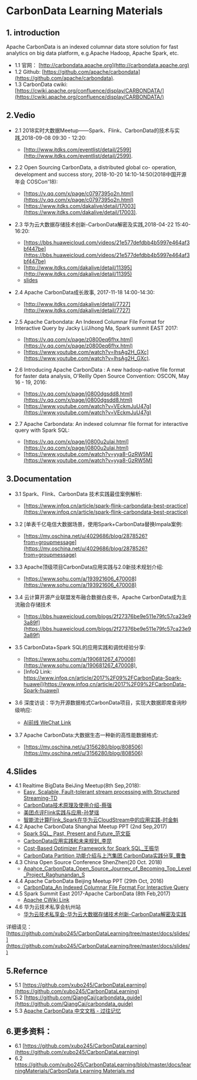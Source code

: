 # CarbonData Learning Materials
## 1. introduction
Apache CarbonData is an indexed columnar data store solution for fast analytics on big data platform, e.g.Apache Hadoop, Apache Spark, etc.  
 - 1.1 官网： [http://carbondata.apache.org](http://carbondata.apache.org)  
 - 1.2 Github: [https://github.com/apache/carbondata](https://github.com/apache/carbondata).   
 - 1.3 CarbonData cwiki: [https://cwiki.apache.org/confluence/display/CARBONDATA/](https://cwiki.apache.org/confluence/display/CARBONDATA/)

## 2.Vedio
 - 2.1 2018实时大数据Meetup——Spark、Flink、CarbonData的技术与实践,2018-09-08 09:30 - 12:20: 
	 - [http://www.itdks.com/eventlist/detail/2599](http://www.itdks.com/eventlist/detail/2599). 
 
 - 2.2 Open Sourcing CarbonData, a distributed global co- operation, development and success story, 2018-10-20 14:10-14:50(2018中国开源年会 COSCon'18): 
	 - [https://v.qq.com/x/page/c0797395o2n.html](https://v.qq.com/x/page/c0797395o2n.html)
	 - 	[https://www.itdks.com/dakalive/detail/17003](https://www.itdks.com/dakalive/detail/17003).  
 - 2.3 华为云大数据存储技术创新-CarbonData解密及实践,2018-04-22 15:40-16:20: 
	 - [https://bbs.huaweicloud.com/videos/21e577defdbb4b5997e464af3bf447be](https://bbs.huaweicloud.com/videos/21e577defdbb4b5997e464af3bf447be)
	 - [http://www.itdks.com/dakalive/detail/11395](http://www.itdks.com/dakalive/detail/11395)
	 - [slides](https://bbs.huaweicloud.com/forum/thread-8444-1-1.html)
 - 2.4 Apache CarbonData成长故事, 2017-11-18 14:00-14:30: 
	 - [http://www.itdks.com/dakalive/detail/7727](http://www.itdks.com/dakalive/detail/7727)
 - 2.5 Apache Carbondata: An Indexed Columnar File Format for Interactive Query by Jacky Li/Jihong Ma, Spark summit EAST 2017: 
	 - [https://v.qq.com/x/page/z0800eq6fhx.html](https://v.qq.com/x/page/z0800eq6fhx.html)
	 - [https://www.youtube.com/watch?v=lhsAg2H_GXc](https://www.youtube.com/watch?v=lhsAg2H_GXc).  
 - 2.6 Introducing Apache CarbonData : A new hadoop-native file format for faster data analysis, O'Reilly Open Source Convention: OSCON, May 16 - 19, 2016: 
	 - [https://v.qq.com/x/page/j0800dgsdd8.html](https://v.qq.com/x/page/j0800dgsdd8.html)
	 - [https://www.youtube.com/watch?v=VEckmJuU47g](https://www.youtube.com/watch?v=VEckmJuU47g)
 - 2.7 Apache Carbondata: An indexed columnar file format for interactive query with Spark SQL: 
	 - [https://v.qq.com/x/page/j0800u2ulaj.html](https://v.qq.com/x/page/j0800u2ulaj.html)
	 - [https://www.youtube.com/watch?v=yya8-GzRW5M](https://www.youtube.com/watch?v=yya8-GzRW5M)
 
## 3.Documentation
 - 3.1 Spark、Flink、CarbonData 技术实践最佳案例解析: 
	 - [https://www.infoq.cn/article/spark-flink-carbondata-best-practice](https://www.infoq.cn/article/spark-flink-carbondata-best-practice)
 
 - 3.2 [单表千亿电信大数据场景，使用Spark+CarbonData替换Impala案例: 
	 - [https://my.oschina.net/u/4029686/blog/2878526?from=groupmessage](https://my.oschina.net/u/4029686/blog/2878526?from=groupmessage) 
 - 3.3 Apache顶级项目CarbonData应用实践与2.0新技术规划介绍: 
	 - [https://www.sohu.com/a/193921606_470008](https://www.sohu.com/a/193921606_470008)
 - 3.4 云计算开源产业联盟发布融合数据白皮书，Apache CarbonData成为主流融合存储技术
	 - [https://bbs.huaweicloud.com/blogs/2f27376be9e511e79fc57ca23e93a89f](https://bbs.huaweicloud.com/blogs/2f27376be9e511e79fc57ca23e93a89f)
 - 3.5 CarbonData+Spark SQL的应用实践和调优经验分享: 
	 - [https://www.sohu.com/a/190681267_470008](https://www.sohu.com/a/190681267_470008), 
	 - [InfoQ Link: https://www.infoq.cn/article/2017%2F09%2FCarbonData-Spark-huawei](https://www.infoq.cn/article/2017%2F09%2FCarbonData-Spark-huawei)
 - 3.6 深度访谈：华为开源数据格式CarbonData项目，实现大数据即席查询秒级响应: 
	 - [ AI前线 WeChat Link](https://mp.weixin.qq.com/s?__biz=MzU1NDA4NjU2MA==&mid=2247486473&idx=1&sn=e82339bfa2812fefa387eef0c931c19f&chksm=fbe9b5c6cc9e3cd05b9efa3eccb883f3956335bc3a16181b70a2f7bd53dcaefcfe70b00acd1e&scene=27#wechat_redirect)
 - 3.7 Apache CarbonData:大数据生态一种新的高性能数据格式: 
	 - [https://my.oschina.net/u/3156280/blog/808506](https://my.oschina.net/u/3156280/blog/808506)

## 4.Slides
 - 4.1 Realtime BigData BeiJing Meetup(8th Sep,2018): 
 	- [Easy, Scalable, Fault-tolerant stream processing with Structured Streaming-TD](https://github.com/xubo245/CarbonDataLearning/blob/master/docs/slides/Realtime_BigData_Meetup_BeiJing_2018_09_08/Easy%2C%20Scalable%2C%20Fault-tolerant%20stream%20processing%20with%20Structured%20Streaming-TD.pdf)
 	- [CarbonData技术原理及使用介绍-蔡强](https://github.com/xubo245/CarbonDataLearning/blob/master/docs/slides/Realtime_BigData_Meetup_BeiJing_2018_09_08/CarbonData技术原理及使用介绍-蔡强.pdf)
 	- [美团点评Flink实践与应用-孙梦瑶](https://github.com/xubo245/CarbonDataLearning/blob/master/docs/slides/Realtime_BigData_Meetup_BeiJing_2018_09_08/美团点评Flink实践与应用-孙梦瑶.pdf)
 	- [智能流计算Flink_Spark在华为云CloudStream中的应用实践-时金魁](https://github.com/xubo245/CarbonDataLearning/blob/master/docs/slides/Realtime_BigData_Meetup_BeiJing_2018_09_08/智能流计算Flink_Spark在华为云CloudStream中的应用实践-时金魁.pdf)
 - 4.2 Apache CarbonData Shanghai Meetup PPT (2nd Sep,2017)
 	- [Spark SQL_ Past, Present and Future_范文臣](https://github.com/xubo245/CarbonDataLearning/blob/master/docs/slides/Apache_CarbonData_Meetup_ShangHai_2017_09_02/%20Spark%20SQL_%20Past%2C%20Present%20and%20Future_范文臣.pdf)
 	- [CarbonData应用实践和未来规划_李昆](https://github.com/xubo245/CarbonDataLearning/blob/master/docs/slides/Apache_CarbonData_Meetup_ShangHai_2017_09_02/%20CarbonData应用实践和未来规划_李昆.pdf)
 	- [Cost-Based Optimizer Framework for Spark SQL_王振华](https://github.com/xubo245/CarbonDataLearning/blob/master/docs/slides/Apache_CarbonData_Meetup_ShangHai_2017_09_02/Cost-Based%20Optimizer%20Framework%20for%20Spark%20SQL_王振华.pdf)
 	- [CarbonData Partition 功能介绍与上汽集团 CarbonData实践分享_曹鲁](https://github.com/xubo245/CarbonDataLearning/blob/master/docs/slides/Apache_CarbonData_Meetup_ShangHai_2017_09_02/%20CarbonData%20Partition%20功能介绍与上汽集团%20CarbonData实践分享_曹鲁.pdf) 
 - 4.3 China Open Source Conference ShenZhen(20 Oct. 2018)
 	- [Apahce_CarbonData_Open_Source_Journey_of_Becoming_Top_Level_Project_Raghunandan_S](https://github.com/xubo245/CarbonDataLearning/blob/master/docs/slides/China_Open_Source_Conference_ShenZhen_2018_10_20/2-Raghunandan_S-Apahce_CarbonData_Open_Source_Journey_of_Becoming_Top_Level_Project.pdf)
 - 4.4 Apache CarbonData Beijing Meetup PPT (29th Oct, 2016)
 	- [ CarbonData_An Indexed Columnar File Format For Interactive Query](https://github.com/xubo245/CarbonDataLearning/blob/master/docs/slides/Apache_CarbonData_Meetup_BeiJing_2016_10_29/%20CarbonData_An%20Indexed%20Columnar%20File%20Format%20For%20Interactive%20Query.pdf) 
 - 4.5 Spark Summit East 2017-Apache CarbonData (8th Feb,2017)
 	- [Apache CWiki Link](https://cwiki.apache.org/confluence/pages/viewpage.action?pageId=68714802) 
 - 4.6 华为云技术私享会杭州站
	 - [华为云技术私享会-华为云大数据存储技术创新-CarbonData解密及实践](https://github.com/xubo245/CarbonDataLearning/blob/master/docs/slides/Huawei_Cloud_Technology_Private_Meeting_Hangzhou_2018_04_22/03%20华为云技术私享会-华为云大数据存储技术创新-CarbonData解密及实践.pdf.pdf)
 
 详细请见：[https://github.com/xubo245/CarbonDataLearning/tree/master/docs/slides/](https://github.com/xubo245/CarbonDataLearning/tree/master/docs/slides/)
## 5.Refernce
 - 5.1 [https://github.com/xubo245/CarbonDataLearning](https://github.com/xubo245/CarbonDataLearning)
 - 5.2 [https://github.com/QiangCai/carbondata_guide](https://github.com/QiangCai/carbondata_guide)
 - 5.3 [Apache CarbonData 中文文档 - 过往记忆](https://www.iteblog.com/archives/tag/carbondata/)
 
 ## 6.更多资料：
  - 6.1 [https://github.com/xubo245/CarbonDataLearning](https://github.com/xubo245/CarbonDataLearning)
  - 6.2 [https://github.com/xubo245/CarbonDataLearning/blob/master/docs/learningMaterials/CarbonData Learning Materials.md](https://github.com/xubo245/CarbonDataLearning/blob/master/docs/learningMaterials/CarbonData%20Learning%20Materials.md)